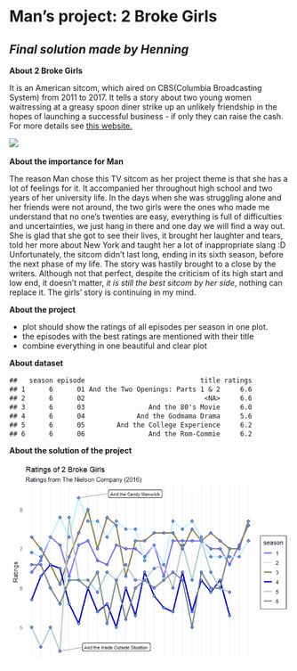 # Man’s project: 2 Broke Girls

## *Final solution made by Henning*

**About 2 Broke Girls**

It is an American sitcom, which aired on CBS(Columbia Broadcasting
System) from 2011 to 2017. It tells a story about two young women
waitressing at a greasy spoon diner strike up an unlikely friendship in
the hopes of launching a successful business - if only they can raise
the cash. For more details see [this
website.](https://www.imdb.com/title/tt1845307/.)

![](https://raw.githubusercontent.com/Dr-Eberle-Zentrum/Advanced-data-processing-with-R/main/Projects/caoman199711/Girls.png)

**About the importance for Man**

The reason Man chose this TV sitcom as her project theme is that she has
a lot of feelings for it. It accompanied her throughout high school and
two years of her university life. In the days when she was struggling
alone and her friends were not around, the two girls were the ones who
made me understand that no one’s twenties are easy, everything is full
of difficulties and uncertainties, we just hang in there and one day we
will find a way out. She is glad that she got to see their lives, it
brought her laughter and tears, told her more about New York and taught
her a lot of inappropriate slang :D Unfortunately, the sitcom didn’t
last long, ending in its sixth season, before the next phase of my life.
The story was hastily brought to a close by the writers. Although not
that perfect, despite the criticism of its high start and low end, it
doesn’t matter, *it is still the best sitcom by her side*, nothing can
replace it. The girls’ story is continuing in my mind.

**About the project**

-   plot should show the ratings of all episodes per season in one plot.
-   the episodes with the best ratings are mentioned with their title
-   combine everything in one beautiful and clear plot

**About dataset**

    ##   season episode                             title ratings
    ## 1      6      01 And the Two Openings: Parts 1 & 2     6.6
    ## 2      6      02                              <NA>     6.6
    ## 3      6      03                And the 80's Movie     6.0
    ## 4      6      04             And the Godmama Drama     5.6
    ## 5      6      05        And the College Experience     6.2
    ## 6      6      06                And the Rom-Commie     6.2

**About the solution of the project**

![](HenningLa7_files/figure-markdown_strict/unnamed-chunk-3-1.png)
